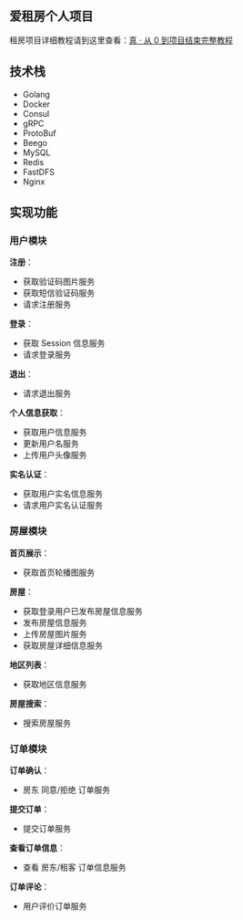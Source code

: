 ## 爱租房个人项目

租房项目详细教程请到这里查看：[真 · 从 0 到项目结束完整教程](https://lpgit.com/p/121)

## 技术栈

- Golang
- Docker
- Consul
- gRPC
- ProtoBuf
- Beego
- MySQL
- Redis
- FastDFS
- Nginx

## 实现功能

### 用户模块

**注册**：

- 获取验证码图片服务
- 获取短信验证码服务
- 请求注册服务

**登录**：

- 获取 Session 信息服务
- 请求登录服务

**退出**：

- 请求退出服务

**个人信息获取**：

- 获取用户信息服务
- 更新用户名服务
- 上传用户头像服务

**实名认证**：

- 获取用户实名信息服务
- 请求用户实名认证服务

### 房屋模块

**首页展示**：

- 获取首页轮播图服务

**房屋**：

- 获取登录用户已发布房屋信息服务
- 发布房屋信息服务
- 上传房屋图片服务
- 获取房屋详细信息服务

**地区列表**：

- 获取地区信息服务

**房屋搜索**：

- 搜索房屋服务

### 订单模块

**订单确认**：

- 房东 同意/拒绝 订单服务

**提交订单**：

- 提交订单服务

**查看订单信息**：

- 查看 房东/租客 订单信息服务

**订单评论**：

- 用户评价订单服务

